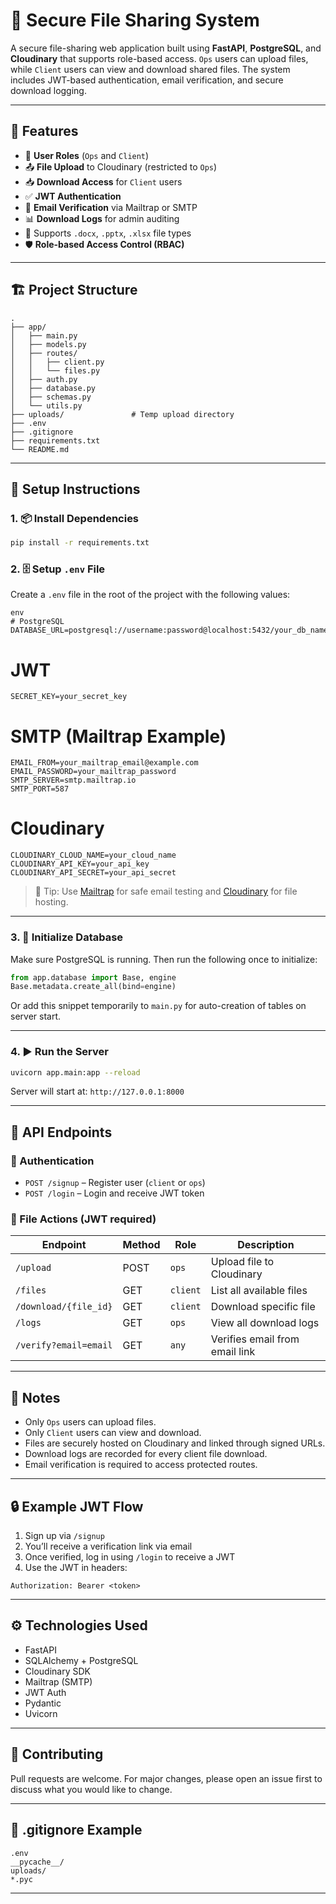 # 📁 Secure File Sharing System

A secure file-sharing web application built using **FastAPI**, **PostgreSQL**, and **Cloudinary** that supports role-based access. `Ops` users can upload files, while `Client` users can view and download shared files. The system includes JWT-based authentication, email verification, and secure download logging.

---

## 🚀 Features

- 🔐 **User Roles** (`Ops` and `Client`)
- 📤 **File Upload** to Cloudinary (restricted to `Ops`)
- 📥 **Download Access** for `Client` users
- ✅ **JWT Authentication**
- 📧 **Email Verification** via Mailtrap or SMTP
- 📊 **Download Logs** for admin auditing
- 📂 Supports `.docx`, `.pptx`, `.xlsx` file types
- 🛡️ **Role-based Access Control (RBAC)**

---

## 🏗️ Project Structure

```
.
├── app/
│   ├── main.py
│   ├── models.py
│   ├── routes/
│   │   ├── client.py
│   │   └── files.py
│   ├── auth.py
│   ├── database.py
│   ├── schemas.py
│   └── utils.py
├── uploads/               # Temp upload directory
├── .env
├── .gitignore
├── requirements.txt
└── README.md
```

---

## 🔧 Setup Instructions

### 1. 📦 Install Dependencies

```bash
pip install -r requirements.txt
```

### 2. 🗄️ Setup `.env` File

Create a `.env` file in the root of the project with the following values:

```
env
# PostgreSQL
DATABASE_URL=postgresql://username:password@localhost:5432/your_db_name
```

# JWT
```
SECRET_KEY=your_secret_key
```
# SMTP (Mailtrap Example)
```
EMAIL_FROM=your_mailtrap_email@example.com
EMAIL_PASSWORD=your_mailtrap_password
SMTP_SERVER=smtp.mailtrap.io
SMTP_PORT=587
```

# Cloudinary
```
CLOUDINARY_CLOUD_NAME=your_cloud_name
CLOUDINARY_API_KEY=your_api_key
CLOUDINARY_API_SECRET=your_api_secret
```

> 🔑 Tip: Use [Mailtrap](https://mailtrap.io/) for safe email testing and [Cloudinary](https://cloudinary.com/) for file hosting.

---

### 3. 🧱 Initialize Database

Make sure PostgreSQL is running. Then run the following once to initialize:

```python
from app.database import Base, engine
Base.metadata.create_all(bind=engine)
```

Or add this snippet temporarily to `main.py` for auto-creation of tables on server start.

---

### 4. ▶️ Run the Server

```bash
uvicorn app.main:app --reload
```

Server will start at: `http://127.0.0.1:8000`

---

## 🧪 API Endpoints

### 🔐 Authentication

- `POST /signup` – Register user (`client` or `ops`)
- `POST /login` – Login and receive JWT token

### 📁 File Actions (JWT required)

| Endpoint              | Method | Role     | Description                    |
| --------------------- | ------ | -------- | ------------------------------ |
| `/upload`             | POST   | `ops`    | Upload file to Cloudinary      |
| `/files`              | GET    | `client` | List all available files       |
| `/download/{file_id}` | GET    | `client` | Download specific file         |
| `/logs`               | GET    | `ops`    | View all download logs         |
| `/verify?email=email` | GET    | `any`    | Verifies email from email link |

---

## 📌 Notes

- Only `Ops` users can upload files.
- Only `Client` users can view and download.
- Files are securely hosted on Cloudinary and linked through signed URLs.
- Download logs are recorded for every client file download.
- Email verification is required to access protected routes.

---

## 🔒 Example JWT Flow

1. Sign up via `/signup`
2. You’ll receive a verification link via email
3. Once verified, log in using `/login` to receive a JWT
4. Use the JWT in headers:

```
Authorization: Bearer <token>
```

---

## ⚙️ Technologies Used

- FastAPI
- SQLAlchemy + PostgreSQL
- Cloudinary SDK
- Mailtrap (SMTP)
- JWT Auth
- Pydantic
- Uvicorn

---

## 🤝 Contributing

Pull requests are welcome. For major changes, please open an issue first to discuss what you would like to change.

---

## 🧼 .gitignore Example

```
.env
__pycache__/
uploads/
*.pyc
```

---
